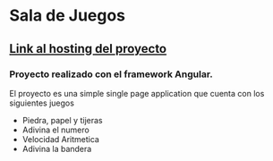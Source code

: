 # Sala de Juegos
## [Link al hosting del proyecto](http://leonifran.000webhostapp.com/salaDeJuegos/)

### Proyecto realizado con el framework Angular.
El proyecto es una simple single page application que cuenta con los siguientes juegos
- Piedra, papel y tijeras
- Adivina el numero
- Velocidad Aritmetica
- Adivina la bandera

